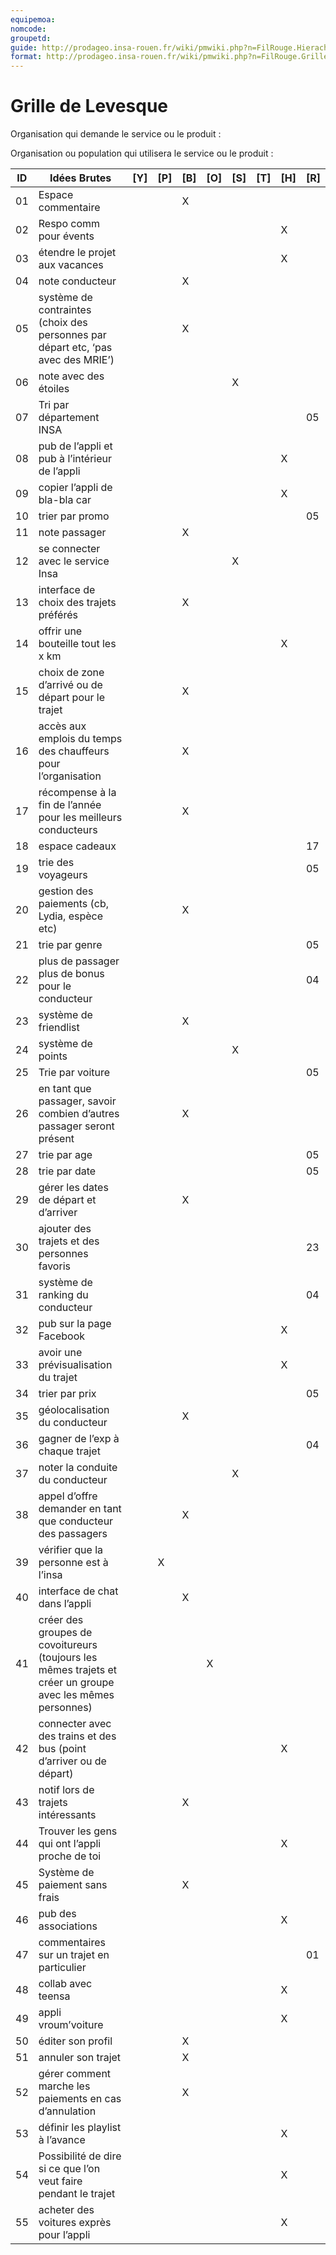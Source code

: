 ```yaml
---
equipemoa: 
nomcode: 
groupetd: 
guide: http://prodageo.insa-rouen.fr/wiki/pmwiki.php?n=FilRouge.HierachiserBesoins
format: http://prodageo.insa-rouen.fr/wiki/pmwiki.php?n=FilRouge.GrilleLevesque
---
```


# Grille de Levesque

Organisation qui demande le service ou le produit : 

Organisation ou population qui utilisera le service ou le produit : 

| ID | Idées Brutes                                                                                               | [Y] | [P] | [B] | [O] | [S] | [T] | [H] | [R] |
|----|------------------------------------------------------------------------------------------------------------|-----|-----|-----|-----|-----|-----|-----|-----|
| 01 | Espace commentaire                                                                                         |     |     |  X  |     |     |     |     |     |
| 02 | Respo comm pour évents                                                                                     |     |     |     |     |     |     |  X  |     |
| 03 | étendre le projet aux vacances                                                                             |     |     |     |     |     |     |  X  |     |
| 04 | note conducteur                                                                                            |     |     |  X  |     |     |     |     |     |
| 05 | système de contraintes (choix des personnes par départ etc, ‘pas avec des MRIE’)                           |     |     |  X  |     |     |     |     |     |
| 06 | note avec des étoiles                                                                                      |     |     |     |     |  X  |     |     |     |
| 07 | Tri par département INSA                                                                                   |     |     |     |     |     |     |     |  05 |
| 08 | pub de l’appli et pub à l’intérieur de l’appli                                                             |     |     |     |     |     |     |  X  |     |
| 09 | copier l’appli de bla-bla car                                                                              |     |     |     |     |     |     |  X  |     |
| 10 | trier par promo                                                                                            |     |     |     |     |     |     |     |  05 |
| 11 | note passager                                                                                              |     |     |  X  |     |     |     |     |     |
| 12 | se connecter avec le service Insa                                                                          |     |     |     |     |  X  |     |     |     |
| 13 | interface de choix des trajets préférés                                                                    |     |     |  X  |     |     |     |     |     |
| 14 | offrir une bouteille tout les x km                                                                         |     |     |     |     |     |     |  X  |     |
| 15 | choix de zone d’arrivé ou de départ pour le trajet                                                         |     |     |  X  |     |     |     |     |     |
| 16 | accès aux emplois du temps des chauffeurs pour l’organisation                                              |     |     |  X  |     |     |     |     |     |
| 17 | récompense à la fin de l’année pour les meilleurs conducteurs                                              |     |     |  X  |     |     |     |     |     |
| 18 | espace cadeaux                                                                                             |     |     |     |     |     |     |     |  17 |
| 19 | trie des voyageurs                                                                                         |     |     |     |     |     |     |     |  05 |
| 20 | gestion des paiements (cb, Lydia, espèce etc)                                                              |     |     |  X  |     |     |     |     |     |
| 21 | trie par genre                                                                                             |     |     |     |     |     |     |     |  05 |
| 22 | plus de passager plus de bonus pour le conducteur                                                          |     |     |     |     |     |     |     |  04 |
| 23 | système de friendlist                                                                                      |     |     |  X  |     |     |     |     |     |
| 24 | système de points                                                                                          |     |     |     |     |  X  |     |     |     |
| 25 | Trie par voiture                                                                                           |     |     |     |     |     |     |     |  05 |
| 26 | en tant que passager, savoir combien d’autres passager seront présent                                      |     |     |  X  |     |     |     |     |     |
| 27 | trie par age                                                                                               |     |     |     |     |     |     |     |  05 |
| 28 | trie par date                                                                                              |     |     |     |     |     |     |     |  05 |
| 29 | gérer les dates de départ et d’arriver                                                                     |     |     |  X  |     |     |     |     |     |
| 30 | ajouter des trajets et des personnes favoris                                                               |     |     |     |     |     |     |     |  23   |
| 31 | système de ranking du conducteur                                                                           |     |     |     |     |     |     |     |  04   |
| 32 | pub sur la page Facebook                                                                                   |     |     |     |     |     |     |  X  |     |
| 33 | avoir une prévisualisation du trajet                                                                       |     |     |     |     |     |     |  X  |     |
| 34 | trier par prix                                                                                             |     |     |     |     |     |     |     |  05   |
| 35 | géolocalisation du conducteur                                                                              |     |     |  X  |     |     |     |     |     |
| 36 | gagner de l’exp à chaque trajet                                                                            |     |     |     |     |     |     |     |  04   |
| 37 | noter la conduite du conducteur                                                                            |     |     |     |     |  X  |     |     |     |
| 38 | appel d’offre demander en tant que conducteur des passagers                                                |     |     |  X  |     |     |     |     |     |
| 39 | vérifier que la personne est à l’insa                                                                      |     |  X  |     |     |     |     |     |     |
| 40 | interface de chat dans l’appli                                                                             |     |     |  X  |     |     |     |     |     |
| 41 | créer des groupes de covoitureurs (toujours les mêmes trajets et créer un groupe avec les mêmes personnes) |     |     |     |  X  |     |     |     |     |
| 42 | connecter avec des trains et des bus (point d’arriver ou de départ)                                        |     |     |     |     |     |     |  X  |     |
| 43 | notif lors de trajets intéressants                                                                         |     |     |  X  |     |     |     |     |     |
| 44 | Trouver les gens qui ont l’appli proche de toi                                                             |     |     |     |     |     |     |  X  |     |
| 45 | Système de paiement sans frais                                                                             |     |     |  X  |     |     |     |     |     |
| 46 | pub des associations                                                                                       |     |     |     |     |     |     |  X  |     |
| 47 | commentaires sur un trajet en particulier                                                                  |     |     |     |     |     |     |     |  01   |
| 48 | collab avec teensa                                                                                         |     |     |     |     |     |     |  X  |     |
| 49 | appli vroum’voiture                                                                                        |     |     |     |     |     |     |  X  |     |
| 50 | éditer son profil                                                                                          |     |     |  X  |     |     |     |     |     |
| 51 | annuler son trajet                                                                                         |     |     |  X  |     |     |     |     |     |
| 52 | gérer comment marche les paiements en cas d’annulation                                                     |     |     |  X  |     |     |     |     |     |
| 53 | définir les playlist à l’avance                                                                            |     |     |     |     |     |     |  X  |     |
| 54 | Possibilité de dire si ce que l’on veut faire pendant le trajet                                            |     |     |     |     |     |     |  X  |     |
| 55 | acheter des voitures exprès pour l’appli                                                                   |     |     |     |     |     |     |  X  |     |

